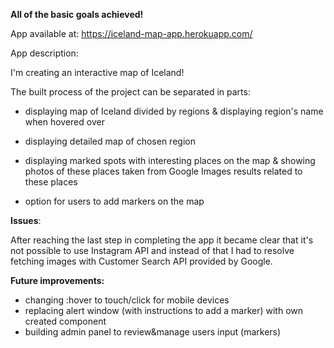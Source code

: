 **All of the basic goals achieved!** 

App available at: 
https://iceland-map-app.herokuapp.com/

App description:

I'm creating an interactive map of Iceland!

The built process of the project can be separated in parts:
- displaying map of Iceland divided by regions & displaying region's name when hovered over 
- displaying detailed map of chosen region 
- displaying marked spots with interesting places on the map & showing photos of these places taken from Google Images results related to these places

- option for users to add markers on the map 

**Issues**:

After reaching the last step in completing the app it became clear that it's not possible to use Instagram API and instead of that I had to resolve fetching images with Customer Search API provided by Google.

**Future improvements:**
- changing :hover to touch/click for mobile devices
- replacing alert window (with instructions to add a marker) with own created component
- building admin panel to review&manage users input (markers)
